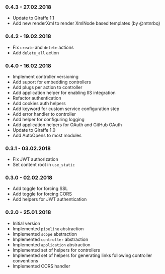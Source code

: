 ### 0.4.3 - 27.02.2018
* Update to Giraffe 1.1
* Add new renderXml to render XmlNode based templates  (by @mtnrbq)

### 0.4.2 - 19.02.2018
* Fix `create` and `delete` actions
* Add `delete_all` action

### 0.4.0 - 16.02.2018
* Implement controller versioning
* Add suport for embedding controllers
* Add plugs per action to controller
* Add application helper for enabling IIS integration
* Refactor authentication
* Add cookies auth helpers
* Add keyword for custom service configuration step
* Add error handler to controller
* Add helper for configuring logging
* Add application helpers for OAuth and GitHub OAuth
* Update to Giraffe 1.0
* Add AutoOpens to most modules

### 0.3.1 - 03.02.2018
* Fix JWT authorization
* Set content root in `use_static`

### 0.3.0 - 02.02.2018
* Add toggle for forcing SSL
* Add toggle for forcing CORS
* Add helpers for JWT authentication

### 0.2.0 - 25.01.2018

* Initial version
* Implemented `pipeline` abstraction
* Implemented `scope` abstraction
* Implemented `controller` abstraction
* Implemented `application` abstraction
* Implemented set of helpers for controllers
* Implemented set of helpers for generating links following controller conventions
* Implemented CORS handler